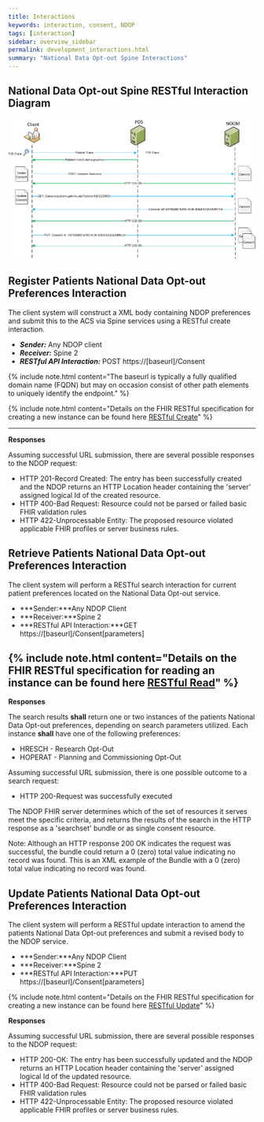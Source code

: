```yaml
---
title: Interactions
keywords: interaction, consent, NDOP
tags: [interaction]
sidebar: overview_sidebar
permalink: development_interactions.html
summary: "National Data Opt-out Spine Interactions"
---
```


## National Data Opt-out Spine RESTful Interaction Diagram ##

<img src="images/NDOPInteractions2.png">


## Register Patients National Data Opt-out Preferences Interaction ##

The client system will construct a XML body containing NDOP preferences and submit this to the ACS via Spine services using a RESTful create interaction.

- ***Sender:*** Any NDOP client
- ***Receiver:*** Spine 2
- ***RESTful API Interaction:*** POST https://[baseurl]/Consent

{% include note.html content="The baseurl is typically a fully qualified domain name (FQDN) but may on occasion consist of other path elements to uniquely identify the endpoint." %}

{% include note.html content="Details on the FHIR RESTful specification for creating a new instance can be found here [RESTful Create](https://www.hl7.org/fhir/http.html#create)" %}

---
**Responses**

Assuming successful URL submission, there are several possible responses to the NDOP request:

- HTTP 201-Record Created: The entry has been successfully created and the NDOP returns an HTTP Location header containing the 'server' assigned logical Id of the created resource.
- HTTP 400-Bad Request: Resource could not be parsed or failed basic FHIR validation rules
- HTTP 422-Unprocessable Entity: The proposed resource violated applicable FHIR profiles or server business rules.

## Retrieve Patients National Data Opt-out Preferences Interaction ##

The client system will perform a RESTful search interaction for current patient preferences located on the National Data Opt-out service.

- ***Sender:***Any NDOP Client
- ***Receiver:***Spine 2
- ***RESTful API Interaction:***GET https://[baseurl]/Consent[parameters] 


{% include note.html content="Details on the FHIR RESTful specification for reading an instance can be found here [RESTful Read](https://www.hl7.org/fhir/http.html#read)" %}
---
**Responses**

The search results **shall** return one or two instances of the patients National Data Opt-out preferences, depending on search parameters utilized. Each instance **shall** have one of the following preferences:

- HRESCH - Research Opt-Out
- HOPERAT - Planning and Commissioning Opt-Out

Assuming successful URL submission, there is one possible outcome to a search request:

- HTTP 200-Request was successfully executed

The NDOP FHIR server determines which of the set of resources it serves meet the specific criteria, and returns the results of the search in the HTTP response as a 'searchset' bundle or as single consent resource.

Note: Although an HTTP response 200 OK indicates the request was successful, the bundle could return a 0 (zero) total value indicating no record was found. This is an XML example of the Bundle with a 0 (zero) total value indicating no record was found.

## Update Patients National Data Opt-out Preferences Interaction ##

The client system will perform a RESTful update interaction to amend the patients National Data Opt-out preferences and submit a revised body to the NDOP service.

- ***Sender:***Any NDOP Client
- ***Receiver:***Spine 2
- ***RESTful API Interaction:***PUT https://[baseurl]/Consent[parameters] 

{% include note.html content="Details on the FHIR RESTful specification for creating a new instance can be found here [RESTful Update](https://www.hl7.org/fhir/http.html#update)" %}

**Responses**

Assuming successful URL submission, there are several possible responses to the NDOP request:

- HTTP 200-OK: The entry has been successfully updated and the NDOP returns an HTTP Location header containing the 'server' assigned logical Id of the updated resource.
- HTTP 400-Bad Request: Resource could not be parsed or failed basic FHIR validation rules
- HTTP 422-Unprocessable Entity: The proposed resource violated applicable FHIR profiles or server business rules.

